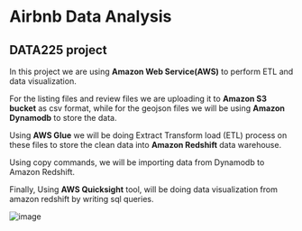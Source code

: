 # Airbnb Data Analysis

## DATA225 project

In this project we are using **Amazon Web Service(AWS)** to perform ETL and data visualization.

For the listing files and review files we are uploading it to **Amazon S3 bucket** as csv format, while for the geojson files we will be using **Amazon Dynamodb** to store the data.

Using **AWS Glue** we will be doing Extract Transform load (ETL) process on these files to store the clean data into **Amazon Redshift** data warehouse.

Using copy commands, we will be importing data from Dynamodb to Amazon Redshift.

Finally, Using **AWS Quicksight** tool, will be doing data visualization from amazon redshift by writing sql queries.

![image](https://user-images.githubusercontent.com/60303995/117522064-13e17600-af66-11eb-8fbe-f2010ee6111d.png)

